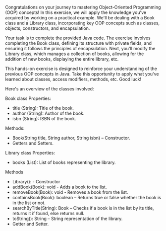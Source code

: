 Congratulations on your journey to mastering Object-Oriented Programming (OOP) concepts! In this exercise, we will apply the knowledge you've acquired by working on a practical example. We'll be dealing with a Book class and a Library class, incorporating key OOP concepts such as classes, objects, constructors, and encapsulation. 

Your task is to complete the provided Java code. The exercise involves completing the Book class, defining its structure with private fields, and ensuring it follows the principles of encapsulation. Next, you'll modify the Library class, which manages a collection of books, allowing for the addition of new books, displaying the entire library, etc. 

This hands-on exercise is designed to reinforce your understanding of the previous OOP concepts in Java. Take this opportunity to apply what you've learned about classes, access modifiers, methods, etc. Good luck! 

 

Here's an overview of the classes involved: 

Book class 
Properties: 
* title (String): Title of the book. 
* author (String): Author of the book. 
* isbn (String): ISBN of the book.
  
Methods: 
* Book(String title, String author, String isbn) – Constructor. 
* Getters and Setters. 

Library class 
Properties: 
* books (List<Book>): List of books representing the library. 

Methods 
* Library(): - Constructor 
* addBook(Book): void - Adds a book to the list. 
* removeBook(Book): void - Removes a book from the list. 
* containsBook(Book): boolean – Returns true or false whether the book is in the list or not. 
* searchByTitle(String): Book – Checks if a book is in the list by its title, returns it if found, else returns null. 
* toString(): String – String representation of the library. 
* Getter and Setter. 
